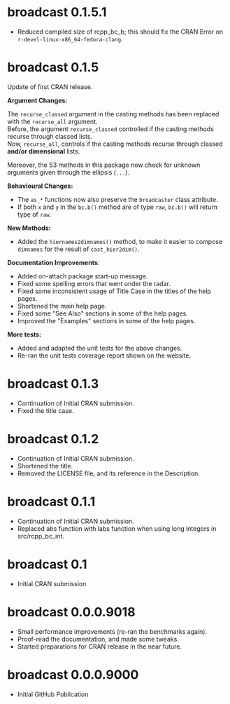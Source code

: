 

# broadcast 0.1.5.1

* Reduced compiled size of rcpp_bc_b; this should fix the CRAN Error on `r-devel-linux-x86_64-fedora-clang`.


# broadcast 0.1.5

Update of first CRAN release.

**Argument Changes:**

The `recurse_classed` argument in the casting methods has been replaced with the `recurse_all` argument.  
Before, the argument `recurse_classed` controlled if the casting methods recurse through classed lists.  
Now, `recurse_all`, controls if the casting methods recurse through classed **and/or dimensional** lists.

Moreover, the S3 methods in this package now check for unknown arguments given through the ellipsis (`...`).

**Behavioural Changes:**

* The `as_*` functions now also preserve the `broadcaster` class attribute. 
* If both `x` and `y` in the `bc.b()` method are of type `raw`, `bc.b()` will return type of `raw`.

**New Methods:**

* Added the `hiernames2dimnames()` method, to make it easier to compose `dimnames` for the result of `cast_hier2dim()`.


**Documentation Improvements**:

* Added on-attach package start-up message.
* Fixed some spelling errors that went under the radar.
* Fixed some inconsistent usage of Title Case in the titles of the help pages.
* Shortened the main help page.
* Fixed some "See Also" sections in some of the help pages.
* Improved the "Examples" sections in some of the help pages.

**More tests:**

* Added and adapted the unit tests for the above changes.
* Re-ran the unit tests coverage report shown on the website.



# broadcast 0.1.3
* Continuation of Initial CRAN submission.
* Fixed the title case.


# broadcast 0.1.2
* Continuation of Initial CRAN submission.
* Shortened the title.
* Removed the LICENSE file, and its reference in the Description.


# broadcast 0.1.1
* Continuation of Initial CRAN submission.
* Replaced abs function with labs function when using long integers in src/rcpp_bc_int.


# broadcast 0.1
* Initial CRAN submission


# broadcast 0.0.0.9018
* Small performance improvements (re-ran the benchmarks again).
* Proof-read the documentation, and made some tweaks.
* Started preparations for CRAN release in the near future.


# broadcast 0.0.0.9000
* Initial GitHub Publication
